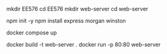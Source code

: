 mkdir EE576
cd EE576
mkdir web-server
cd web-server

npm init -y
npm install express morgan winston


docker compose up

docker build -t web-server .
docker run -p 80:80 web-server
